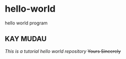 # hello-world
 hello world program
## KAY MUDAU
*This is a tutorial hello world repository*
~~Yours Sincerely~~
